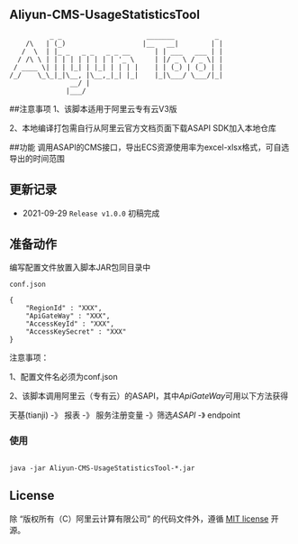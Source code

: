 Aliyun-CMS-UsageStatisticsTool
---------

```
          _ _                     _______          _ 
    /\   | (_)                   |__   __|        | |
   /  \  | |_ _   _ _   _ _ __      | | ___   ___ | |
  / /\ \ | | | | | | | | | '_ \     | |/ _ \ / _ \| |
 / ____ \| | | |_| | |_| | | | |    | | (_) | (_) | |
/_/    \_\_|_|\__, |\__,_|_| |_|    |_|\___/ \___/|_|
               __/ |                                 
              |___/                                  

```

##注意事项
1、该脚本适用于阿里云专有云V3版

2、本地编译打包需自行从阿里云官方文档页面下载ASAPI SDK加入本地仓库


##功能
调用ASAPI的CMS接口，导出ECS资源使用率为excel-xlsx格式，可自选导出的时间范围


## 更新记录

* 2021-09-29 `Release v1.0.0` 初稿完成

## 准备动作

编写配置文件放置入脚本JAR包同目录中

```
conf.json

{
    "RegionId" : "XXX",
    "ApiGateWay" : "XXX",
    "AccessKeyId" : "XXX",
    "AccessKeySecret" : "XXX"
}
```

注意事项：

1、配置文件名必须为conf.json

2、该脚本调用阿里云（专有云）的ASAPI，其中*ApiGateWay*可用以下方法获得

天基(tianji)  -》 报表  -》 服务注册变量  -》筛选*ASAPI*  -》 endpoint



### 使用

```

java -jar Aliyun-CMS-UsageStatisticsTool-*.jar

```







## License
除 “版权所有（C）阿里云计算有限公司” 的代码文件外，遵循 [MIT license](http://opensource.org/licenses/MIT) 开源。


